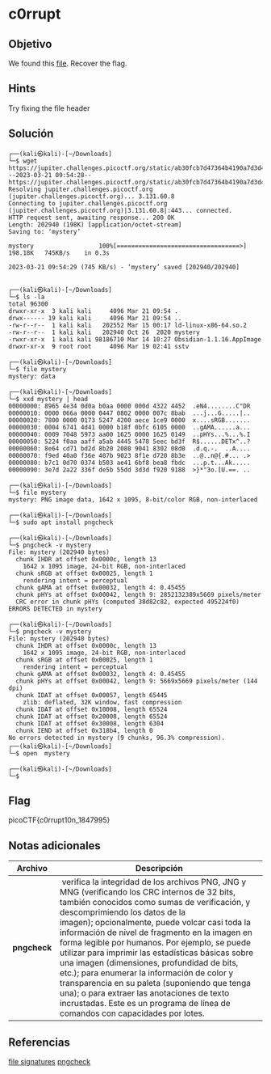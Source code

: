 # c0rrupt

## Objetivo

We found this [file](https://jupiter.challenges.picoctf.org/static/ab30fcb7d47364b4190a7d3d40edb551/mystery). Recover the flag.

## Hints

Try fixing the file header

## Solución

```
┌──(kali㉿kali)-[~/Downloads]
└─$ wget https://jupiter.challenges.picoctf.org/static/ab30fcb7d47364b4190a7d3d40edb551/mystery
--2023-03-21 09:54:28--  https://jupiter.challenges.picoctf.org/static/ab30fcb7d47364b4190a7d3d40edb551/mystery
Resolving jupiter.challenges.picoctf.org (jupiter.challenges.picoctf.org)... 3.131.60.8
Connecting to jupiter.challenges.picoctf.org (jupiter.challenges.picoctf.org)|3.131.60.8|:443... connected.
HTTP request sent, awaiting response... 200 OK
Length: 202940 (198K) [application/octet-stream]
Saving to: ‘mystery’

mystery                  100%[==================================>] 198.18K   745KB/s    in 0.3s    

2023-03-21 09:54:29 (745 KB/s) - ‘mystery’ saved [202940/202940]

                                                                                                    
┌──(kali㉿kali)-[~/Downloads]
└─$ ls -la             
total 96300
drwxr-xr-x  3 kali kali     4096 Mar 21 09:54 .
drwx------ 19 kali kali     4096 Mar 21 09:54 ..
-rw-r--r--  1 kali kali   202552 Mar 15 00:17 ld-linux-x86-64.so.2
-rw-r--r--  1 kali kali   202940 Oct 26  2020 mystery
-rwxr-xr-x  1 kali kali 98186710 Mar 14 10:27 Obsidian-1.1.16.AppImage
drwxr-xr-x  9 root root     4096 Mar 19 02:41 sstv
                                                                                                    
┌──(kali㉿kali)-[~/Downloads]
└─$ file mystery       
mystery: data
                                                                                                    
┌──(kali㉿kali)-[~/Downloads]
└─$ xxd mystery | head       
00000000: 8965 4e34 0d0a b0aa 0000 000d 4322 4452  .eN4........C"DR
00000010: 0000 066a 0000 0447 0802 0000 007c 8bab  ...j...G.....|..
00000020: 7800 0000 0173 5247 4200 aece 1ce9 0000  x....sRGB.......
00000030: 0004 6741 4d41 0000 b18f 0bfc 6105 0000  ..gAMA......a...
00000040: 0009 7048 5973 aa00 1625 0000 1625 0149  ..pHYs...%...%.I
00000050: 5224 f0aa aaff a5ab 4445 5478 5eec bd3f  R$......DETx^..?
00000060: 8e64 cd71 bd2d 8b20 2080 9041 8302 08d0  .d.q.-.  ..A....
00000070: f9ed 40a0 f36e 407b 9023 8f1e d720 8b3e  ..@..n@{.#... .>
00000080: b7c1 0d70 0374 b503 ae41 6bf8 bea8 fbdc  ...p.t...Ak.....
00000090: 3e7d 2a22 336f de5b 55dd 3d3d f920 9188  >}*"3o.[U.==. ..

┌──(kali㉿kali)-[~/Downloads]
└─$ file mystery            
mystery: PNG image data, 1642 x 1095, 8-bit/color RGB, non-interlaced

┌──(kali㉿kali)-[~/Downloads]
└─$ sudo apt install pngcheck

┌──(kali㉿kali)-[~/Downloads]
└─$ pngcheck -v mystery 
File: mystery (202940 bytes)
  chunk IHDR at offset 0x0000c, length 13
    1642 x 1095 image, 24-bit RGB, non-interlaced
  chunk sRGB at offset 0x00025, length 1
    rendering intent = perceptual
  chunk gAMA at offset 0x00032, length 4: 0.45455
  chunk pHYs at offset 0x00042, length 9: 2852132389x5669 pixels/meter
  CRC error in chunk pHYs (computed 38d82c82, expected 495224f0)
ERRORS DETECTED in mystery

┌──(kali㉿kali)-[~/Downloads]
└─$ pngcheck -v mystery 
File: mystery (202940 bytes)
  chunk IHDR at offset 0x0000c, length 13
    1642 x 1095 image, 24-bit RGB, non-interlaced
  chunk sRGB at offset 0x00025, length 1
    rendering intent = perceptual
  chunk gAMA at offset 0x00032, length 4: 0.45455
  chunk pHYs at offset 0x00042, length 9: 5669x5669 pixels/meter (144 dpi)
  chunk IDAT at offset 0x00057, length 65445
    zlib: deflated, 32K window, fast compression
  chunk IDAT at offset 0x10008, length 65524
  chunk IDAT at offset 0x20008, length 65524
  chunk IDAT at offset 0x30008, length 6304
  chunk IEND at offset 0x318b4, length 0
No errors detected in mystery (9 chunks, 96.3% compression).
┌──(kali㉿kali)-[~/Downloads]
└─$ open  mystery            
                                                                                                    
┌──(kali㉿kali)-[~/Downloads]
└─$ 
```


## Flag

picoCTF{c0rrupt10n_1847995}

## Notas adicionales

| Archivo | Descripción |
|------------|-------------|
|**pngcheck**| verifica la integridad de los archivos PNG, JNG y MNG (verificando los CRC internos de 32 bits, también conocidos como sumas de verificación, y descomprimiendo los datos de la imagen); opcionalmente, puede volcar casi toda la información de nivel de fragmento en la imagen en forma legible por humanos. Por ejemplo, se puede utilizar para imprimir las estadísticas básicas sobre una imagen (dimensiones, profundidad de bits, etc.); para enumerar la información de color y transparencia en su paleta (suponiendo que tenga una); o para extraer las anotaciones de texto incrustadas. Este es un programa de línea de comandos con capacidades por lotes. | 
 

## Referencias

[file signatures](https://en.wikipedia.org/wiki/List_of_file_signatures)
[pngcheck](http://www.libpng.org/pub/png/apps/pngcheck.html)
